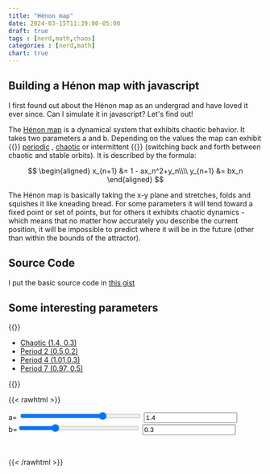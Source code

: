 ```yaml
---
title: "Hénon map"
date: 2024-03-15T11:39:00-05:00
draft: true
tags : [nerd,math,chaos]
categories : [nerd,math]
chart: true
---
```


## Building a Hénon map with javascript
I first found out about the Hénon map as an undergrad and have loved it ever since. Can I simulate it in javascript? Let's find out!

The [Hénon map](https://en.wikipedia.org/wiki/H%C3%A9non_map) is a dynamical system that exhibits chaotic behavior. It takes two 
parameters a and b. Depending on the values the map can exhibit 
{{<rawhtml>}} <a href="javascript:setValues(0.5,0.2);">periodic</a> 
, <a href="javascript:setValues(1.4,0.2);">chaotic</a>  or intermittent {{</rawhtml>}} (switching back and forth between 
chaotic and stable orbits).  It is described by the formula:

$$ 
\begin{aligned}  
x_{n+1} &=  1 - ax_n^2+y_n\\\\
y_{n+1}  &= bx_n 
\end{aligned}  
$$ 

The Hénon map is basically taking the x-y plane and stretches, folds and squishes it like kneading bread. For some parameters it will 
tend toward a fixed point or set of points, but for others it exhibits chaotic dynamics - which means that no matter how accurately 
you describe the current position, it will be impossible to predict where it will be in the future (other than within the bounds 
of the attractor).
<!--more--> 
## Source Code
I put the basic source code in [this gist](https://gist.github.com/chaos46692/f9d00cef34f9193c17c32477fc647506)

## Some interesting parameters
{{<rawhtml>}}
<ul>
    <li> <a href="javascript:setValues(1.4,0.2);"> Chaotic (1.4, 0.3)</a> </li>
    <li> <a href="javascript:setValues(0.5,0.2);">Period 2 (0.5,0.2)</a> </li>
    <li> <a href="javascript:setValues(1.01,0.3);">Period 4 (1.01,0.3)</a> </li>
    <li> <a href="javascript:setValues(0.97,0.5);"> Period 7 (0.97, 0.5)</a> </li>
</ul>
{{</rawhtml>}} 


{{< rawhtml >}}
<script
src="https://cdnjs.cloudflare.com/ajax/libs/Chart.js/2.9.4/Chart.js">
</script>


<form>
    <!-- <button  type="button" onclick="javascript:runProj();">Run</button > <br/> -->
    <label>a=</label>
    <input type="range" min="1" max="100" value="70" class="slider" id="henonA" onchange="setA(this.value)" style="width:18em">
    <input type="text" id="lbla" value="1.4" onchange="setA2(this.value)"></input>
    <br/>
    <label>b=</label><input type="range" min="1" max="100" value="30" class="slider" id="henonB" onchange="setB(this.value)"  style="width:18em">
    <input type="text" id="lblb" value="0.3" onchange="setB2(this.value)"></input><br/>
</form>

<div id="Warn" style="color:red"> &nbsp; </div>
<canvas id="plot" style="width:600px; "></canvas>


<script>
/* FFT code from from https://github.com/indutny/fft.js/ 
FFT allows us to calculate the base period of the itteration
*/
var FFTJS=function(t){function r(e){if(i[e])return i[e].exports;var o=i[e]={i:e,l:!1,exports:{}};return t[e].call(o.exports,o,o.exports,r),o.l=!0,o.exports}var i={};return r.m=t,r.c=i,r.i=function(t){return t},r.d=function(t,i,e){r.o(t,i)||Object.defineProperty(t,i,{configurable:!1,enumerable:!0,get:e})},r.n=function(t){var i=t&&t.__esModule?function(){return t.default}:function(){return t};return r.d(i,"a",i),i},r.o=function(t,r){return Object.prototype.hasOwnProperty.call(t,r)},r.p="",r(r.s=0)}([function(t,r,i){"use strict";function e(t){if(this.size=0|t,this.size<=1||0!=(this.size&this.size-1))throw new Error("FFT size must be a power of two and bigger than 1");this._csize=t<<1;for(var r=new Array(2*this.size),i=0;i<r.length;i+=2){var e=Math.PI*i/this.size;r[i]=Math.cos(e),r[i+1]=-Math.sin(e)}this.table=r;for(var o=0,n=1;this.size>n;n<<=1)o++;this._width=o%2==0?o-1:o,this._bitrev=new Array(1<<this._width);for(var s=0;s<this._bitrev.length;s++){this._bitrev[s]=0;for(var a=0;a<this._width;a+=2){var h=this._width-a-2;this._bitrev[s]|=(s>>>a&3)<<h}}this._out=null,this._data=null,this._inv=0}t.exports=e,e.prototype.fromComplexArray=function(t,r){for(var i=r||new Array(t.length>>>1),e=0;e<t.length;e+=2)i[e>>>1]=t[e];return i},e.prototype.createComplexArray=function(){for(var t=new Array(this._csize),r=0;r<t.length;r++)t[r]=0;return t},e.prototype.toComplexArray=function(t,r){for(var i=r||this.createComplexArray(),e=0;e<i.length;e+=2)i[e]=t[e>>>1],i[e+1]=0;return i},e.prototype.completeSpectrum=function(t){for(var r=this._csize,i=r>>>1,e=2;e<i;e+=2)t[r-e]=t[e],t[r-e+1]=-t[e+1]},e.prototype.transform=function(t,r){if(t===r)throw new Error("Input and output buffers must be different");this._out=t,this._data=r,this._inv=0,this._transform4(),this._out=null,this._data=null},e.prototype.realTransform=function(t,r){if(t===r)throw new Error("Input and output buffers must be different");this._out=t,this._data=r,this._inv=0,this._realTransform4(),this._out=null,this._data=null},e.prototype.inverseTransform=function(t,r){if(t===r)throw new Error("Input and output buffers must be different");this._out=t,this._data=r,this._inv=1,this._transform4();for(var i=0;i<t.length;i++)t[i]/=this.size;this._out=null,this._data=null},e.prototype._transform4=function(){var t,r,i=this._out,e=this._csize,o=this._width,n=1<<o,s=e/n<<1,a=this._bitrev;if(4===s)for(t=0,r=0;t<e;t+=s,r++){var h=a[r];this._singleTransform2(t,h,n)}else for(t=0,r=0;t<e;t+=s,r++){var f=a[r];this._singleTransform4(t,f,n)}var u=this._inv?-1:1,_=this.table;for(n>>=2;n>=2;n>>=2){s=e/n<<1;var l=s>>>2;for(t=0;t<e;t+=s)for(var p=t+l,v=t,c=0;v<p;v+=2,c+=n){var d=v,m=d+l,y=m+l,b=y+l,w=i[d],g=i[d+1],z=i[m],T=i[m+1],x=i[y],A=i[y+1],C=i[b],E=i[b+1],F=w,I=g,M=_[c],R=u*_[c+1],O=z*M-T*R,P=z*R+T*M,j=_[2*c],S=u*_[2*c+1],J=x*j-A*S,k=x*S+A*j,q=_[3*c],B=u*_[3*c+1],D=C*q-E*B,G=C*B+E*q,H=F+J,K=I+k,L=F-J,N=I-k,Q=O+D,U=P+G,V=u*(O-D),W=u*(P-G),X=H+Q,Y=K+U,Z=H-Q,$=K-U,tt=L+W,rt=N-V,it=L-W,et=N+V;i[d]=X,i[d+1]=Y,i[m]=tt,i[m+1]=rt,i[y]=Z,i[y+1]=$,i[b]=it,i[b+1]=et}}},e.prototype._singleTransform2=function(t,r,i){var e=this._out,o=this._data,n=o[r],s=o[r+1],a=o[r+i],h=o[r+i+1],f=n+a,u=s+h,_=n-a,l=s-h;e[t]=f,e[t+1]=u,e[t+2]=_,e[t+3]=l},e.prototype._singleTransform4=function(t,r,i){var e=this._out,o=this._data,n=this._inv?-1:1,s=2*i,a=3*i,h=o[r],f=o[r+1],u=o[r+i],_=o[r+i+1],l=o[r+s],p=o[r+s+1],v=o[r+a],c=o[r+a+1],d=h+l,m=f+p,y=h-l,b=f-p,w=u+v,g=_+c,z=n*(u-v),T=n*(_-c),x=d+w,A=m+g,C=y+T,E=b-z,F=d-w,I=m-g,M=y-T,R=b+z;e[t]=x,e[t+1]=A,e[t+2]=C,e[t+3]=E,e[t+4]=F,e[t+5]=I,e[t+6]=M,e[t+7]=R},e.prototype._realTransform4=function(){var t,r,i=this._out,e=this._csize,o=this._width,n=1<<o,s=e/n<<1,a=this._bitrev;if(4===s)for(t=0,r=0;t<e;t+=s,r++){var h=a[r];this._singleRealTransform2(t,h>>>1,n>>>1)}else for(t=0,r=0;t<e;t+=s,r++){var f=a[r];this._singleRealTransform4(t,f>>>1,n>>>1)}var u=this._inv?-1:1,_=this.table;for(n>>=2;n>=2;n>>=2){s=e/n<<1;var l=s>>>1,p=l>>>1,v=p>>>1;for(t=0;t<e;t+=s)for(var c=0,d=0;c<=v;c+=2,d+=n){var m=t+c,y=m+p,b=y+p,w=b+p,g=i[m],z=i[m+1],T=i[y],x=i[y+1],A=i[b],C=i[b+1],E=i[w],F=i[w+1],I=g,M=z,R=_[d],O=u*_[d+1],P=T*R-x*O,j=T*O+x*R,S=_[2*d],J=u*_[2*d+1],k=A*S-C*J,q=A*J+C*S,B=_[3*d],D=u*_[3*d+1],G=E*B-F*D,H=E*D+F*B,K=I+k,L=M+q,N=I-k,Q=M-q,U=P+G,V=j+H,W=u*(P-G),X=u*(j-H),Y=K+U,Z=L+V,$=N+X,tt=Q-W;if(i[m]=Y,i[m+1]=Z,i[y]=$,i[y+1]=tt,0!==c){if(c!==v){var rt=N,it=-Q,et=K,ot=-L,nt=-u*X,st=-u*W,at=-u*V,ht=-u*U,ft=rt+nt,ut=it+st,_t=et+ht,lt=ot-at,pt=t+p-c,vt=t+l-c;i[pt]=ft,i[pt+1]=ut,i[vt]=_t,i[vt+1]=lt}}else{var ct=K-U,dt=L-V;i[b]=ct,i[b+1]=dt}}}},e.prototype._singleRealTransform2=function(t,r,i){var e=this._out,o=this._data,n=o[r],s=o[r+i],a=n+s,h=n-s;e[t]=a,e[t+1]=0,e[t+2]=h,e[t+3]=0},e.prototype._singleRealTransform4=function(t,r,i){var e=this._out,o=this._data,n=this._inv?-1:1,s=2*i,a=3*i,h=o[r],f=o[r+i],u=o[r+s],_=o[r+a],l=h+u,p=h-u,v=f+_,c=n*(f-_),d=l+v,m=p,y=-c,b=l-v,w=p,g=c;e[t]=d,e[t+1]=0,e[t+2]=m,e[t+3]=y,e[t+4]=b,e[t+5]=0,e[t+6]=w,e[t+7]=g}}]);

// https://stackoverflow.com/questions/17242144/javascript-convert-hsb-hsv-color-to-rgb-accurately/54024653#54024653
    // input: h in [0,360] and s,v in [0,1] - output: r,g,b in [0,1]
    function hsv2rgb(h,s,v) 
    {                              
    let f= (n,k=(n+h/60)%6) => v - v*s*Math.max( Math.min(k,4-k,1), 0);     
    return [f(5)*255,f(3)*255,f(1)*255];       
    } 

    function plotjshsv2rgb(h,s,v) {
        var x = hsv2rgb(h,s,v)
        var ret = ''
    }

    var a = 1.4;
    var b = 0.3; 
    const aMult = 0.02;
    const bMult = 0.005;
    var thechart = 0;

    function setValues(a1,b1) {
        setA2(a1);
        setB2(b1);

        document.getElementById("lbla").value = a1;
        document.getElementById("lblb").value = b1;
    }

    function isNumber(value) {
    return typeof value === 'number';
    }

    function setA(v) {
        a = v * aMult;
        document.getElementById("lbla").value = a;
        runProj();
    }

    function setB(v) {
        b = v * bMult;
        document.getElementById("lblb").value = b;
        runProj();
    }

    function setA2(v) {
        a = v;
        document.getElementById("henonA").value = a / aMult;
        runProj();
    }

    function setB2(v) {
        b = v;
        document.getElementById("henonB").value = b / bMult;
        runProj();
    }    


    function projectHenon(a,b) {
        var xx = Math.random() / 100.0;
        var yy = Math.random() / 100.0;
        var ret = [];

        var i;
        var tmp
        // run for a bit to approach the attractor
        for(i=1;i<5000;i++) {
            tmp = 1.0 - a * xx*xx + yy;
            yy = b * xx;
            xx = tmp;
        }

        var pt;
        for(i=1;i<1000;i++) {
            tmp = 1.0 - a * xx*xx + yy;
            yy = b * xx;
            xx = tmp;

            pt = {x: xx, y: yy};
            ret.push(pt);
        }

        if (Math.abs(xx) > 100) {
            document.getElementById("Warn").innerHTML = "Projection goes to infinity";
            //Warn
        } else {
            document.getElementById("Warn").innerHTML = "&nbsp;";
        }

        return ret;

    }


    function runProj() {
        //alert("CLEAR!");
        var chrt  = document.getElementById("plot").getContext("2d");
        //var data = [{x:1,y:2},{x:10,y:-2},{x:5,y:3}];
        var mapdat = projectHenon(a,b);
        //console.log(mapdat);
        const data = {
            datasets: [{
                data: mapdat,
                backgroundColor: 'rgb(0,0,220)'
                , radius: 1
                , color: 'rgb(255,255,255)'
            }],
        };        
        var config = {
            type: 'scatter',
            data: data,
            options: {
                tooltips: {enabled: false},
                hover: {mode: null},
                responsive: true,
                maintainAspectRatio: true,     
                aspectRatio: 1.0,           
                scales: {
                    yAxes : [{
                        ticks : {
                            max : 1.5,    
                            min : -1.5
                        }
                    }],
                    xAxes : [{
                        ticks : {
                            max : 1.5,    
                            min : -1.5
                        }
                    }],

                },                

                radius:1,
                legend: {
                    display:false
                }
            }
        };
        //var chartID = new Chart(chrt , config);
        if (thechart) {
            thechart.destroy();
            //var ctx = (a canvas context);
            chrt.width  = 600; // window.innerWidth;
            chrt.height = 600; //window.innerHeight;

        }
        thechart = new Chart(chrt , config);
    }



    setValues(1.4,0.3);
</script>



{{< /rawhtml >}}

